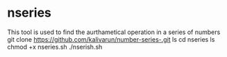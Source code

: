 # nseries
This tool is used to find the aurthametical operation in a series of numbers 
git clone https://github.com/kalivarun/number-series-.git
ls 
cd nseries 
ls 
chmod +x nseries.sh 
./nserish.sh 
